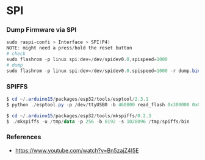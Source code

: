 # SPI



### Dump Firmware via SPI

```powershell
sudo raspi-confi > Interface > SPI(P4)
NOTE: might need a press/hold the reset button
# check
sudo flashrom -p linux spi:dev=/dev/spidev0.0,spispeed=1000
# dump
sudo flashrom -p linux spi:dev=/dev/spidev0.0,spispeed=1000 -r dump.bin
```

### SPIFFS

```powershell
$ cd ~/.arduino15/packages/esp32/tools/esptool/2.3.1
$ python ./esptool.py -p /dev/ttyUSB0 -b 460800 read_flash 0x300000 0x0fb000 /tmp/spiffs.bin

$ cd ~/.arduino15/packages/esp32/tools/mkspiffs/0.2.3
$ ./mkspiffs -u /tmp/data -p 256 -b 8192 -s 1028096 /tmp/spiffs/bin
```

### References

* https://www.youtube.com/watch?v=Bn5zajZ4I5E
